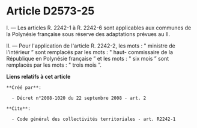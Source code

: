 # Article D2573-25

I. ― Les articles R. 2242-1 à R. 2242-6 sont applicables aux communes de la Polynésie française sous réserve des adaptations
prévues au II. 

II. ― Pour l'application de l'article R. 2242-2, les mots : " ministre de l'intérieur ” sont remplacés par les mots : " haut-
commissaire de la République en Polynésie française ” et les mots : " six mois ” sont remplacés par les mots : " trois mois
”.

**Liens relatifs à cet article**

	**Créé par**:

	  - Décret n°2008-1020 du 22 septembre 2008 - art. 2

	**Cite**:

	  - Code général des collectivités territoriales - art. R2242-1
